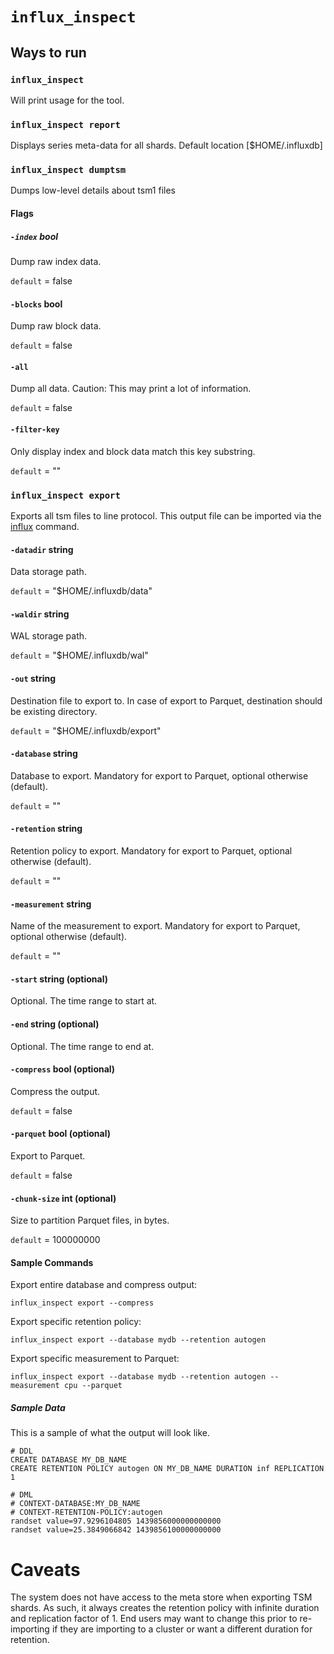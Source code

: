 # `influx_inspect`

## Ways to run

### `influx_inspect`
Will print usage for the tool.

### `influx_inspect report`
Displays series meta-data for all shards.  Default location [$HOME/.influxdb]

### `influx_inspect dumptsm`
Dumps low-level details about tsm1 files

#### Flags

##### `-index` bool
Dump raw index data.

`default` = false

#### `-blocks` bool
Dump raw block data.

`default` = false

#### `-all`
Dump all data. Caution: This may print a lot of information.

`default` = false

#### `-filter-key`
Only display index and block data match this key substring.

`default` = ""


### `influx_inspect export`
Exports all tsm files to line protocol.  This output file can be imported via the [influx](https://github.com/influxdata/influxdb/tree/master/importer#running-the-import-command) command.


#### `-datadir` string
Data storage path.

`default` = "$HOME/.influxdb/data"

#### `-waldir` string
WAL storage path.

`default` = "$HOME/.influxdb/wal"

#### `-out` string
Destination file to export to.
In case of export to Parquet, destination should be existing directory.

`default` = "$HOME/.influxdb/export"

#### `-database` string
Database to export.
Mandatory for export to Parquet, optional otherwise (default).

`default` = ""

#### `-retention` string
Retention policy to export.
Mandatory for export to Parquet, optional otherwise (default).

`default` = ""

#### `-measurement` string
Name of the measurement to export.
Mandatory for export to Parquet, optional otherwise (default).

`default` = ""

#### `-start` string (optional)
Optional. The time range to start at.

#### `-end` string (optional)
Optional. The time range to end at.

#### `-compress` bool (optional)
Compress the output.

`default` = false

#### `-parquet` bool (optional)
Export to Parquet.

`default` = false

#### `-chunk-size` int (optional)
Size to partition Parquet files, in bytes.

`default` = 100000000

#### Sample Commands

Export entire database and compress output:
```
influx_inspect export --compress
```

Export specific retention policy:
```
influx_inspect export --database mydb --retention autogen
```

Export specific measurement to Parquet:
```
influx_inspect export --database mydb --retention autogen --measurement cpu --parquet
```

##### Sample Data
This is a sample of what the output will look like.

```
# DDL
CREATE DATABASE MY_DB_NAME
CREATE RETENTION POLICY autogen ON MY_DB_NAME DURATION inf REPLICATION 1

# DML
# CONTEXT-DATABASE:MY_DB_NAME
# CONTEXT-RETENTION-POLICY:autogen
randset value=97.9296104805 1439856000000000000
randset value=25.3849066842 1439856100000000000
```

# Caveats

The system does not have access to the meta store when exporting TSM shards.  As such, it always creates the retention policy with infinite duration and replication factor of 1.
End users may want to change this prior to re-importing if they are importing to a cluster or want a different duration for retention.
